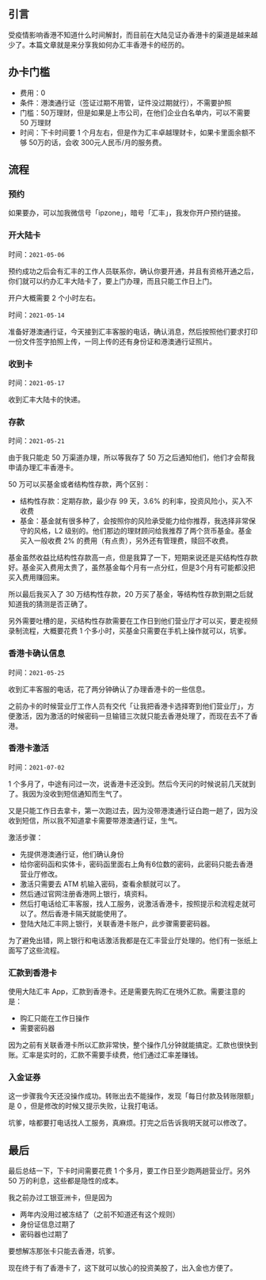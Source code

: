 ## 引言

受疫情影响香港不知道什么时间解封，而目前在大陆见证办香港卡的渠道是越来越少了。本篇文章就是来分享我如何办汇丰香港卡的经历的。

## 办卡门槛

-   费用：0
-   条件：港澳通行证（签证过期不用管，证件没过期就行），不需要护照
-   门槛：50万理财，但是如果是上市公司，在他们企业白名单内，可以不需要 50 万理财
-   时间：下卡时间要 1 个月左右，但是作为汇丰卓越理财卡，如果卡里面余额不够 50万的话，会收 300元人民币/月的服务费。

## 流程

### 预约

如果要办，可以加我微信号「ipzone」，暗号「汇丰」，我发你开户预约链接。

### 开大陆卡

时间：`2021-05-06`

预约成功之后会有汇丰的工作人员联系你，确认你要开通，并且有资格开通之后，你们就可以约办汇丰大陆卡了，要上门办理，而且只能工作日上门。

开户大概需要 2 个小时左右。

时间：`2021-05-14`

准备好港澳通行证，今天接到汇丰客服的电话，确认消息，然后按照他们要求打印一份文件签字拍照上传，一同上传的还有身份证和港澳通行证照片。

### 收到卡

时间：`2021-05-17`

收到汇丰大陆卡的快递。

### 存款

时间：`2021-05-21`

由于我只能走 50 万渠道办理，所以等我存了 50 万之后通知他们，他们才会帮我申请办理汇丰香港卡。

50 万可以买基金或者结构性存款，两个区别：

-   结构性存款：定期存款，最少存 99 天，3.6% 的利率，投资风险小，买入不收费
-   基金：基金就有很多种了，会按照你的风险承受能力给你推荐，我选择非常保守的风格，L2 级别的。他们那边的理财顾问给我推荐了两个货币基金。基金买入一般收费 2% 的费用（有点贵），另外还有管理费，赎回不收费。

基金虽然收益比结构性存款高一点，但是我算了一下，短期来说还是买结构性存款好。基金买入费用太贵了，虽然基金每个月有一点分红，但是3个月有可能都没把买入费用赚回来。

所以最后我买入了 30 万结构性存款，20 万买了基金，等结构性存款到期之后就知道我的猜测是否正确了。

另外需要吐槽的是，买结构性存款需要在工作日到他们营业厅才可以买，要走视频录制流程，大概要花费 1 个多小时，买基金只需要在手机上操作就可以，坑爹。

### 香港卡确认信息

时间：`2021-05-25`

收到汇丰客服的电话，花了两分钟确认了办理香港卡的一些信息。

之前办卡的时候营业厅工作人员有交代「让我把香港卡选择寄到他们营业厅」，方便激活，因为激活的时候密码一旦输错三次就只能去香港处理了，而现在去不了香港。

### 香港卡激活

时间：`2021-07-02`

1 个多月了，中途有问过一次，说香港卡还没到。然后今天问的时候说前几天就到了。我因为没收到短信通知而生气了。

又是只能工作日去拿卡，第一次跑过去，因为没带港澳通行证白跑一趟了，因为没收到短信，所以我不知道拿卡需要带港澳通行证，生气。

激活步骤：

-   先提供港澳通行证，他们确认身份
-   给你密码函和实体卡，密码函里面右上角有6位数的密码，此密码只能去香港营业厅修改。
-   激活只需要去 ATM 机输入密码，查看余额就可以了。
-   然后通过官网注册香港网上银行，填资料。
-   然后打电话给汇丰客服，找人工服务，说激活香港卡，按照提示和流程走就可以了。然后香港卡隔天就能使用了。
-   登陆大陆汇丰网上银行，关联香港卡账户，此步骤需要密码器。

为了避免出错，网上银行和电话激活我都是在汇丰营业厅处理的。他们有一张纸上面写了这些流程。

### 汇款到香港卡

使用大陆汇丰 App，汇款到香港卡。还是需要先购汇在境外汇款。需要注意的是：

-   购汇只能在工作日操作
-   需要密码器

因为之前有关联香港卡所以汇款非常快，整个操作几分钟就能搞定。汇款也很快到账。汇率是实时的，汇款不需要手续费，他们通过汇率差赚钱。

### 入金证券

这一步骤我今天还没操作成功。转账出去不能操作，发现「每日付款及转账限额」是 0 ，但是修改的时候又提示失败，让我打电话。

坑爹，啥都要打电话找人工服务，真麻烦。打完之后告诉我明天就可以修改了。

## 最后

最后总结一下，下卡时间需要花费 1 个多月，要工作日至少跑两趟营业厅。另外 50 万的利息，这些都是隐性的成本。

我之前办过工银亚洲卡，但是因为

-   两年内没用过被冻结了（之前不知道还有这个规则）
-   身份证信息过期了
-   密码器也过期了

要想解冻那张卡只能去香港，坑爹。

现在终于有了香港卡了，这下就可以放心的投资美股了，出入金也方便了。
